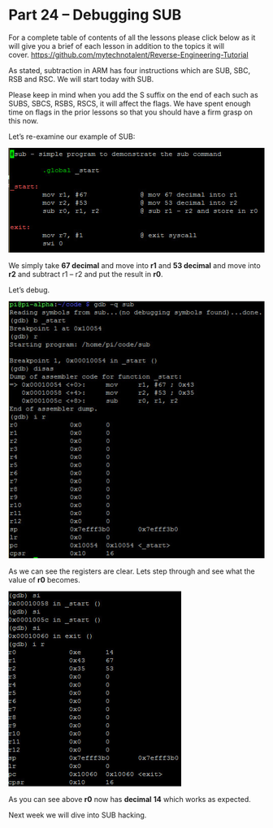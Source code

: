 # Part 24 – Debugging SUB

For a complete table of contents of all the lessons please click below as it will give you a brief of each lesson in addition to the topics it will cover.&nbsp;https://github.com/mytechnotalent/Reverse-Engineering-Tutorial

As stated, subtraction in ARM has four instructions which are SUB, SBC, RSB and RSC. We will start today with SUB.

Please keep in mind when you add the S suffix on the end of each such as SUBS, SBCS, RSBS, RSCS, it will affect the flags. We have spent enough time on flags in the prior lessons so that you should have a firm grasp on this now.

Let’s re-examine our example of SUB:

<div class="slate-resizable-image-embed slate-image-embed__resize-full-width"><img src="imgs/790617911.jpg"/></div>

We simply take __67 decimal__ and move into __r1__ and __53 decimal__ and move into __r2__ and subtract r1 – r2 and put the result in __r0__.

Let’s debug.

<div class="slate-resizable-image-embed slate-image-embed__resize-full-width"><img src="imgs/555812020.jpg"/></div>

As we can see the registers are clear. Lets step through and see what the value of __r0__ becomes.

<div class="slate-resizable-image-embed slate-image-embed__resize-middle"><img src="imgs/545257400.jpg"/></div>

As you can see above __r0__ now has __decimal__ __14__ which works as expected.

Next week we will dive into SUB hacking.